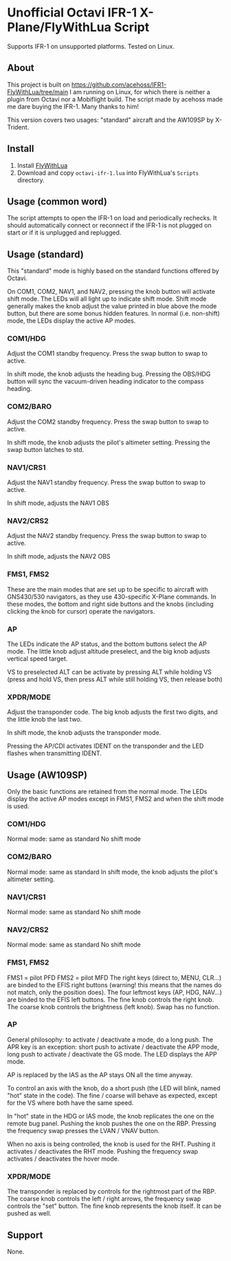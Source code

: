 # Unofficial Octavi IFR-1 X-Plane/FlyWithLua Script
Supports IFR-1 on unsupported platforms. Tested on Linux.

## About
This project is built on https://github.com/acehoss/IFR1-FlyWithLua/tree/main
I am running on Linux, for which there is neither a plugin from Octavi nor a Mobiflight build.
The script made by acehoss made me dare buying the IFR-1. Many thanks to him!

This version covers two usages: "standard" aircraft and the AW109SP by X-Trident.

## Install
1. Install [FlyWithLua](https://forums.x-plane.org/index.php?/files/file/38445-flywithlua-ng-next-generation-edition-for-x-plane-11-win-lin-mac/)
2. Download and copy `octavi-ifr-1.lua` into FlyWithLua's `Scripts` directory.


## Usage (common word)
The script attempts to open the IFR-1 on load and periodically rechecks. It should automatically connect or reconnect if the IFR-1 is not plugged on start or if it is unplugged and replugged.

## Usage (standard)
This "standard" mode is highly based on the standard functions offered by Octavi.

On COM1, COM2, NAV1, and NAV2, pressing the knob button will activate shift mode. The LEDs will all light up to indicate shift mode. Shift mode generally makes the knob adjust the value printed in blue above the mode button, but there are some bonus hidden features.
In normal (i.e. non-shift) mode, the LEDs display the active AP modes.

### COM1/HDG
Adjust the COM1 standby frequency. Press the swap button to swap to active.

In shift mode, the knob adjusts the heading bug. Pressing the OBS/HDG button will sync the vacuum-driven heading indicator to the compass heading.

### COM2/BARO
Adjust the COM2 standby frequency. Press the swap button to swap to active.

In shift mode, the knob adjusts the pilot's altimeter setting. Pressing the swap button latches to std.

### NAV1/CRS1
Adjust the NAV1 standby frequency. Press the swap button to swap to active.

In shift mode, adjusts the NAV1 OBS

### NAV2/CRS2
Adjust the NAV2 standby frequency. Press the swap button to swap to active.

In shift mode, adjusts the NAV2 OBS

### FMS1, FMS2
These are the main modes that are set up to be specific to aircraft with GNS430/530 navigators, as they use 430-specific X-Plane commands. In these modes, the bottom and right side buttons and the knobs (including clicking the knob for cursor) operate the navigators.

### AP
The LEDs indicate the AP status, and the bottom buttons select the AP mode. The little knob adjust altitude preselect, and the big knob adjusts vertical speed target.

VS to preselected ALT can be activate by pressing ALT while holding VS (press and hold VS, then press ALT while still holding VS, then release both)

### XPDR/MODE
Adjust the transponder code. The big knob adjusts the first two digits, and the little knob the last two.

In shift mode, the knob adjusts the transponder mode.

Pressing the AP/CDI activates IDENT on the transponder and the LED flashes when transmitting IDENT.


## Usage (AW109SP)
Only the basic functions are retained from the normal mode.
The LEDs display the active AP modes except in FMS1, FMS2 and when the shift mode is used.

### COM1/HDG
Normal mode: same as standard
No shift mode

### COM2/BARO
Normal mode: same as standard
In shift mode, the knob adjusts the pilot's altimeter setting.

### NAV1/CRS1
Normal mode: same as standard
No shift mode

### NAV2/CRS2
Normal mode: same as standard
No shift mode

### FMS1, FMS2
FMS1 = pilot PFD
FMS2 = pilot MFD
The right keys (direct to, MENU, CLR...) are binded to the EFIS right buttons (warning! this means that the names do not match, only the position does).
The four leftmost keys (AP, HDG, NAV...) are binded to the EFIS left buttons.
The fine knob controls the right knob.
The coarse knob controls the brightness (left knob).
Swap has no function.

### AP
General philosophy: to activate / deactivate a mode, do a long push.
The APR key is an exception: short push to activate / deactivate the APP mode, long push to activate / deactivate the GS mode. The LED displays the APP mode.

AP is replaced by the IAS as the AP stays ON all the time anyway.

To control an axis with the knob, do a short push (the LED will blink, named "hot" state in the code).
The fine / coarse will behave as expected, except for the VS where both have the same speed.

In "hot" state in the HDG or IAS mode, the knob replicates the one on the remote bug panel.
Pushing the knob pushes the one on the RBP. Pressing the frequency swap presses the LVAN / VNAV button.

When no axis is being controlled, the knob is used for the RHT. Pushing it activates / deactivates the RHT mode. Pushing the frequency swap activates / deactivates the hover mode.

### XPDR/MODE
The transponder is replaced by controls for the rightmost part of the RBP.
The coarse knob controls the left / right arrows, the frequency swap controls the "set" button.
The fine knob represents the knob itself. It can be pushed as well.


## Support
None.
